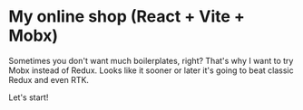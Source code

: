# My online shop (React + Vite + Mobx)

Sometimes you don't want much boilerplates, right? That's why I want to try Mobx instead of Redux. Looks like it sooner or later it's going to beat classic Redux and even RTK.

Let's start!
